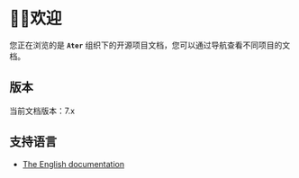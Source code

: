 # 🙋‍♂️欢迎

您正在浏览的是 **`Ater`** 组织下的开源项目文档，您可以通过导航查看不同项目的文档。

## 版本

当前文档版本：7.x

## 支持语言

- [The English documentation](/en/)
